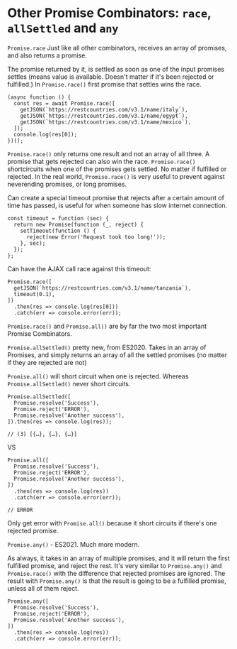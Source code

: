 # Other Promise Combinators: `race`, `allSettled` and `any`

`Promise.race` Just like all other combinators, receives an array of promises, and also returns a promise.

The promise returned by it, is settled as soon as one of the input promises settles (means value is available. Doesn't matter if it's been rejected or fulfilled.) In `Promise.race()` first promise that settles wins the race.

```
(async function () {
  const res = await Promise.race([
    getJSON(`https://restcountries.com/v3.1/name/italy`),
    getJSON(`https://restcountries.com/v3.1/name/egypt`),
    getJSON(`https://restcountries.com/v3.1/name/mexico`),
  ]);
  console.log(res[0]);
})();
```

`Promise.race()` only returns one result and not an array of all three. A promise that gets rejected can also win the race. `Promise.race()` shortcircuits when one of the promises gets settled. No matter if fulfilled or rejected. In the real world, `Promise.race()` is very useful to prevent against neverending promises, or long promises.

Can create a special timeout promise that rejects after a certain amount of time has passed, is useful for when someone has slow internet connection.

```
const timeout = function (sec) {
  return new Promise(function (_, reject) {
    setTimeout(function () {
      reject(new Error('Request took too long!'));
    }, sec);
  });
};
```

Can have the AJAX call race against this timeout:

```
Promise.race([
  getJSON(`https://restcountries.com/v3.1/name/tanzania`),
  timeout(0.1),
])
  .then(res => console.log(res[0]))
  .catch(err => console.error(err));
```

`Promise.race()` and `Promise.all()` are by far the two most important Promise Combinators.

`Promise.allSettled()` pretty new, from ES2020. Takes in an array of Promises, and simply returns an array of all the settled promises (no matter if they are rejected are not)

`Promise.all()` will short circuit when one is rejected. Whereas `Promise.allSettled()` never short circuits.

```
Promise.allSettled([
  Promise.resolve('Success'),
  Promise.reject('ERROR'),
  Promise.resolve('Another success'),
]).then(res => console.log(res));

// (3) [{…}, {…}, {…}]
```

VS

```
Promise.all([
  Promise.resolve('Success'),
  Promise.reject('ERROR'),
  Promise.resolve('Another success'),
])
  .then(res => console.log(res))
  .catch(err => console.error(err));

// ERROR
```

Only get error with `Promise.all()` because it short circuits if there's one rejected promise.

`Promise.any()` - ES2021. Much more modern.

As always, it takes in an array of multiple promises, and it will return the first fulfilled promise, and reject the rest. It's very similar to `Promise.any()` and `Promise.race()` with the difference that rejected promises are ignored. The result with `Promise.any()` is that the result is going to be a fulfilled promise, unless all of them reject.

```
Promise.any([
  Promise.resolve('Success'),
  Promise.reject('ERROR'),
  Promise.resolve('Another success'),
])
  .then(res => console.log(res))
  .catch(err => console.error(err));
```
